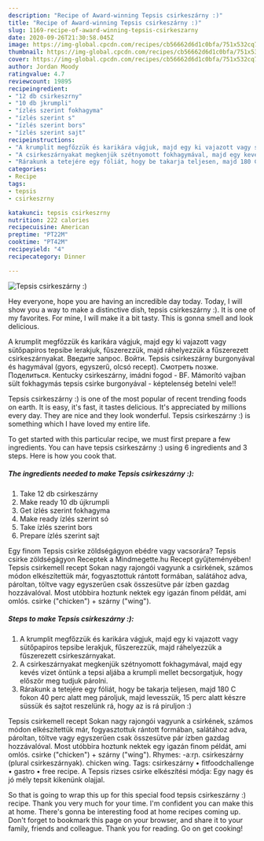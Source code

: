 ```yaml
---
description: "Recipe of Award-winning Tepsis csirkeszárny :)"
title: "Recipe of Award-winning Tepsis csirkeszárny :)"
slug: 1169-recipe-of-award-winning-tepsis-csirkeszarny
date: 2020-09-26T21:30:58.045Z
image: https://img-global.cpcdn.com/recipes/cb56662d6d1c0bfa/751x532cq70/tepsis-csirkeszarny-recept-foto.jpg
thumbnail: https://img-global.cpcdn.com/recipes/cb56662d6d1c0bfa/751x532cq70/tepsis-csirkeszarny-recept-foto.jpg
cover: https://img-global.cpcdn.com/recipes/cb56662d6d1c0bfa/751x532cq70/tepsis-csirkeszarny-recept-foto.jpg
author: Jordan Moody
ratingvalue: 4.7
reviewcount: 19895
recipeingredient:
- "12 db csirkeszrny"
- "10 db jkrumpli"
- "ízlés szerint fokhagyma"
- "ízlés szerint s"
- "ízlés szerint bors"
- "ízlés szerint sajt"
recipeinstructions:
- "A krumplit megfőzzük és karikára vágjuk, majd egy ki vajazott vagy sütőpapiros tepsibe lerakjuk, fűszerezzük, majd ráhelyezzük a fűszerezett csirkeszárnyakat."
- "A csirkeszárnyakat megkenjük szétnyomott fokhagymával, majd egy kevés vizet öntünk a tepsi aljába a krumpli mellet becsorgatjuk, hogy először meg tudjuk párolni."
- "Rárakunk a tetejére egy fóliát, hogy be takarja teljesen, majd 180 C fokon 40 perc alatt meg pároljuk, majd levesszük, 15 perc alatt készre süssük és sajtot reszelünk rá, hogy az is rá piruljon :)"
categories:
- Recipe
tags:
- tepsis
- csirkeszrny

katakunci: tepsis csirkeszrny 
nutrition: 222 calories
recipecuisine: American
preptime: "PT22M"
cooktime: "PT42M"
recipeyield: "4"
recipecategory: Dinner

---
```



![Tepsis csirkeszárny :)](https://img-global.cpcdn.com/recipes/cb56662d6d1c0bfa/751x532cq70/tepsis-csirkeszarny-recept-foto.jpg)

Hey everyone, hope you are having an incredible day today. Today, I will show you a way to make a distinctive dish, tepsis csirkeszárny :). It is one of my favorites. For mine, I will make it a bit tasty. This is gonna smell and look delicious.

A krumplit megfőzzük és karikára vágjuk, majd egy ki vajazott vagy sütőpapiros tepsibe lerakjuk, fűszerezzük, majd ráhelyezzük a fűszerezett csirkeszárnyakat. Введите запрос. Войти. Tepsis csirkeszárny burgonyával és hagymával (gyors, egyszerű, olcsó recept). Смотреть позже. Поделиться. Kentucky csirkeszárny, imádni fogod - BF. Mámorító vajban sült fokhagymás tepsis csirke burgonyával - képtelenség betelni vele!!

Tepsis csirkeszárny :) is one of the most popular of recent trending foods on earth. It is easy, it's fast, it tastes delicious. It's appreciated by millions every day. They are nice and they look wonderful. Tepsis csirkeszárny :) is something which I have loved my entire life.


To get started with this particular recipe, we must first prepare a few ingredients. You can have tepsis csirkeszárny :) using 6 ingredients and 3 steps. Here is how you cook that.

<!--inarticleads1-->

##### The ingredients needed to make Tepsis csirkeszárny :):

1. Take 12 db csirkeszárny
1. Make ready 10 db újkrumpli
1. Get ízlés szerint fokhagyma
1. Make ready ízlés szerint só
1. Take ízlés szerint bors
1. Prepare ízlés szerint sajt


Egy finom Tepsis csirke zöldségágyon ebédre vagy vacsorára? Tepsis csirke zöldségágyon Receptek a Mindmegette.hu Recept gyűjteményében! Tepsis csirkemell recept Sokan nagy rajongói vagyunk a csirkének, számos módon elkészítettük már, fogyasztottuk rántott formában, salátához adva, pároltan, töltve vagy egyszerűen csak összesütve pár ízben gazdag hozzávalóval. Most utóbbira hoztunk nektek egy igazán finom példát, ami omlós. csirke (&#34;chicken&#34;) +‎ szárny (&#34;wing&#34;). 

<!--inarticleads2-->

##### Steps to make Tepsis csirkeszárny :):

1. A krumplit megfőzzük és karikára vágjuk, majd egy ki vajazott vagy sütőpapiros tepsibe lerakjuk, fűszerezzük, majd ráhelyezzük a fűszerezett csirkeszárnyakat.
1. A csirkeszárnyakat megkenjük szétnyomott fokhagymával, majd egy kevés vizet öntünk a tepsi aljába a krumpli mellet becsorgatjuk, hogy először meg tudjuk párolni.
1. Rárakunk a tetejére egy fóliát, hogy be takarja teljesen, majd 180 C fokon 40 perc alatt meg pároljuk, majd levesszük, 15 perc alatt készre süssük és sajtot reszelünk rá, hogy az is rá piruljon :)


Tepsis csirkemell recept Sokan nagy rajongói vagyunk a csirkének, számos módon elkészítettük már, fogyasztottuk rántott formában, salátához adva, pároltan, töltve vagy egyszerűen csak összesütve pár ízben gazdag hozzávalóval. Most utóbbira hoztunk nektek egy igazán finom példát, ami omlós. csirke (&#34;chicken&#34;) +‎ szárny (&#34;wing&#34;). Rhymes: -aːrɲ. csirkeszárny (plural csirkeszárnyak). chicken wing. Tags: csirkeszárny • fitfoodchallenge • gastro • free recipe. A Tepsis rizses csirke elkészítési módja: Egy nagy és jó mély tepsit kikenünk olajjal. 

So that is going to wrap this up for this special food tepsis csirkeszárny :) recipe. Thank you very much for your time. I'm confident you can make this at home. There's gonna be interesting food at home recipes coming up. Don't forget to bookmark this page on your browser, and share it to your family, friends and colleague. Thank you for reading. Go on get cooking!
